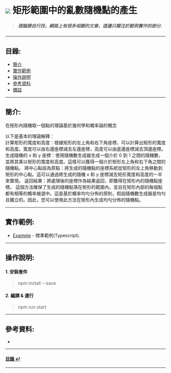 # ![](https://drive.google.com/uc?id=10INx5_pkhMcYRdx_OO4rXNXxcsvPtBYq) 矩形範圍中的亂數隨機點的產生
> ##### 理論請自行找，網路上有很多相關的文章，這邊只關注於範例實作的部分.

---

<!--ts-->
## 目錄:
* [簡介](#簡介)
* [實作範例](#實作範例)
* [操作說明](#操作說明)
* [參考資料](#參考資料)
* [備註](#備註)
<!--te-->

---

## 簡介:
在矩形內隨機取一個點的理論基於幾何學和概率論的概念<br>

以下是基本的理論解釋：<br>
計算矩形的寬度和高度：根據矩形的左上角和右下角座標，可以計算出矩形的寬度和高度。寬度可以由右邊座標減去左邊座標，高度可以由底邊座標減去頂邊座標。
生成隨機的 x 和 y 座標：使用隨機數生成器生成一個介於 0 到 1 之間的隨機數，並將其乘以矩形的寬度和高度。這樣可以獲得一個介於矩形左上角和右下角之間的隨機點。
將中心點設為原點：將生成的隨機點的座標系統從矩形的左上角移動到矩形的中心點。這可以通過將生成的隨機 x 和 y 座標減去矩形寬度和高度的一半來實現。
返回結果：將處理後的座標作為結果返回，即獲得在矩形內的隨機點座標。
這個方法確保了生成的隨機點落在矩形的範圍內，並且在矩形內部的每個點都有相等的概率被選中。這是基於概率均勻分佈的原則，假設隨機數生成器是均勻且獨立的。因此，您可以使用此方法在矩形內生成均勻分佈的隨機點。

---


## 實作範例:
- [Example](https://github.com/RC-Dev-Tech/graphic-science-random-point-on-rect-range/blob/main/src/examples/example1.ts) - 標準範例(Typescript).

---

## 操作說明:
#### 1. 安裝套件
> npm install --save
#### 2. 編譯 & 運行
> npm run start

---

## 參考資料:
* [](https://nicolakacha.coderbridge.io/2020/09/11/sync-async/) <br>

---
<!--ts-->
#### [目錄 ↩](#目錄)
<!--te-->
---
